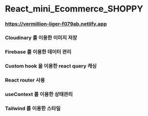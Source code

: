 # React_mini_Ecommerce_SHOPPY

### https://vermillion-liger-f079ab.netlify.app

### Cloudinary 를 이용한 이미지 저장
### Firebase 를 이용한 데이터 관리
### Custom hook 을 이용한 react query 캐싱
### React router 사용
### useContext 를 이용한 상태관리
### Tailwind 를 이용한 스타일
